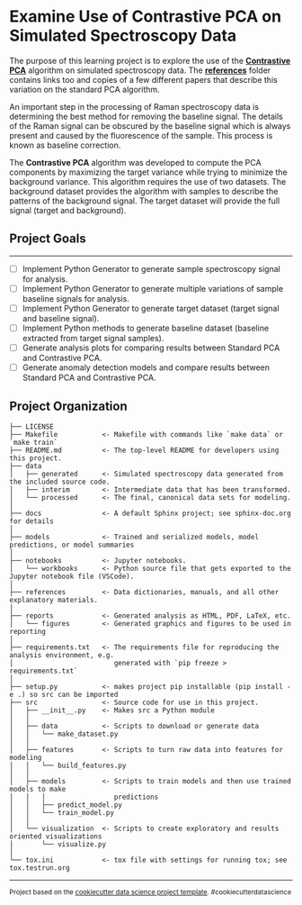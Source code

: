 Examine Use of Contrastive PCA on Simulated Spectroscopy Data
=============================================================
The purpose of this learning project is to explore the use of the [**Contrastive PCA**](https://arxiv.org/abs/1709.06716) 
algorithm on simulated spectroscopy data.  The [**references**](./references) folder contains links too and copies of a few different papers that describe this variation on the standard PCA algorithm.

An important step in the processing of Raman spectroscopy data is determining the best method for removing the 
baseline signal.  The details of the Raman signal can be obscured by the baseline signal which is always present and 
caused by the fluorescence of the sample.  This process is known as baseline correction.

The **Contrastive PCA** algorithm was developed to compute the PCA components by maximizing the target variance 
while trying to minimize the background variance.  This algorithm requires the use of two datasets.  The background
dataset provides the algorithm with samples to describe the patterns of the background signal.  The target dataset
will provide the full signal (target and background).

## Project Goals
------------
- [ ] Implement Python Generator to generate sample spectroscopy signal for analysis.
- [ ] Implement Python Generator to generate multiple variations of sample baseline signals for analysis.
- [ ] Implement Python Generator to generate target dataset (target signal and baseline signal).
- [ ] Implement Python methods to generate baseline dataset (baseline extracted from target signal samples).
- [ ] Generate analysis plots for comparing results between Standard PCA and Contrastive PCA.
- [ ] Generate anomaly detection models and compare results between Standard PCA and Contrastive PCA.

Project Organization
------------

    ├── LICENSE
    ├── Makefile           <- Makefile with commands like `make data` or `make train`
    ├── README.md          <- The top-level README for developers using this project.
    ├── data
    │   ├── generated      <- Simulated spectroscopy data generated from the included source code.
    │   ├── interim        <- Intermediate data that has been transformed.
    │   └── processed      <- The final, canonical data sets for modeling.
    │
    ├── docs               <- A default Sphinx project; see sphinx-doc.org for details
    │
    ├── models             <- Trained and serialized models, model predictions, or model summaries
    │
    ├── notebooks          <- Jupyter notebooks.
    │   └── workbooks      <- Python source file that gets exported to the Jupyter notebook file (VSCode).
    │
    ├── references         <- Data dictionaries, manuals, and all other explanatory materials.
    │
    ├── reports            <- Generated analysis as HTML, PDF, LaTeX, etc.
    │   └── figures        <- Generated graphics and figures to be used in reporting
    │
    ├── requirements.txt   <- The requirements file for reproducing the analysis environment, e.g.
    │                         generated with `pip freeze > requirements.txt`
    │
    ├── setup.py           <- makes project pip installable (pip install -e .) so src can be imported
    ├── src                <- Source code for use in this project.
    │   ├── __init__.py    <- Makes src a Python module
    │   │
    │   ├── data           <- Scripts to download or generate data
    │   │   └── make_dataset.py
    │   │
    │   ├── features       <- Scripts to turn raw data into features for modeling
    │   │   └── build_features.py
    │   │
    │   ├── models         <- Scripts to train models and then use trained models to make
    │   │   │                 predictions
    │   │   ├── predict_model.py
    │   │   └── train_model.py
    │   │
    │   └── visualization  <- Scripts to create exploratory and results oriented visualizations
    │       └── visualize.py
    │
    └── tox.ini            <- tox file with settings for running tox; see tox.testrun.org


--------

<p><small>Project based on the <a target="_blank" href="https://drivendata.github.io/cookiecutter-data-science/">cookiecutter data science project template</a>. #cookiecutterdatascience</small></p>
